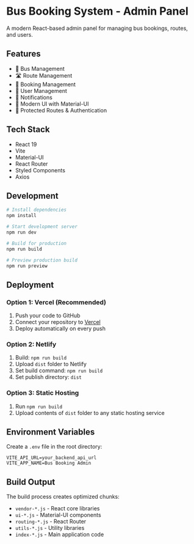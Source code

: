 # Bus Booking System - Admin Panel

A modern React-based admin panel for managing bus bookings, routes, and users.

## Features

- 🚌 Bus Management
- 🛣️ Route Management  
- 📅 Booking Management
- 👥 User Management
- 🔔 Notifications
- 🎨 Modern UI with Material-UI
- 🔐 Protected Routes & Authentication

## Tech Stack

- React 19
- Vite
- Material-UI
- React Router
- Styled Components
- Axios

## Development

```bash
# Install dependencies
npm install

# Start development server
npm run dev

# Build for production
npm run build

# Preview production build
npm run preview
```

## Deployment

### Option 1: Vercel (Recommended)
1. Push your code to GitHub
2. Connect your repository to [Vercel](https://vercel.com)
3. Deploy automatically on every push

### Option 2: Netlify
1. Build: `npm run build`
2. Upload `dist` folder to Netlify
3. Set build command: `npm run build`
4. Set publish directory: `dist`

### Option 3: Static Hosting
1. Run `npm run build`
2. Upload contents of `dist` folder to any static hosting service

## Environment Variables

Create a `.env` file in the root directory:

```env
VITE_API_URL=your_backend_api_url
VITE_APP_NAME=Bus Booking Admin
```

## Build Output

The build process creates optimized chunks:
- `vendor-*.js` - React core libraries
- `ui-*.js` - Material-UI components  
- `routing-*.js` - React Router
- `utils-*.js` - Utility libraries
- `index-*.js` - Main application code
